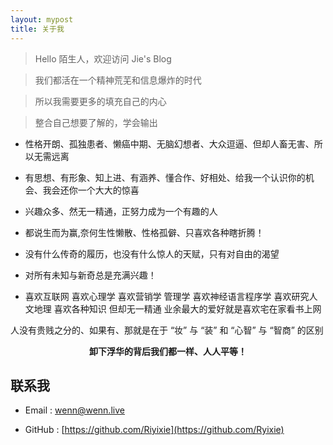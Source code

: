 ```yaml
---
layout: mypost
title: 关于我
---
```

<!--
 * @Author: Wenn
 * @Date: 2020-03-30 16:23:46
 * @LastEditTime: 2020-03-30 16:32:25
 * @LastEditors: Please set LastEditors
 * @Description: In User Settings Edit
 -->

> Hello 陌生人，欢迎访问 Jie's Blog   

> 我们都活在一个精神荒芜和信息爆炸的时代   

> 所以我需要更多的填充自己的内心   

> 整合自己想要了解的，学会输出     

- 性格开朗、孤独患者、懒癌中期、无脑幻想者、大众逗逼、但却人畜无害、所以无需远离    

- 有思想、有形象、知上进、有涵养、懂合作、好相处、给我一个认识你的机会、我会还你一个大大的惊喜   

- 兴趣众多、然无一精通，正努力成为一个有趣的人 

- 都说生而为赢,奈何生性懒散、性格孤僻、只喜欢各种瞎折腾！   

- 没有什么传奇的履历，也没有什么惊人的天赋，只有对自由的渴望   

- 对所有未知与新奇总是充满兴趣！   

- 喜欢互联网 喜欢心理学 喜欢营销学 管理学 喜欢神经语言程序学 喜欢研究人文地理 喜欢各种知识 但却无一精通 业余最大的爱好就是喜欢宅在家看书上网     

人没有贵贱之分的、如果有、那就是在于 “妆” 与 “装” 和 “心智” 与 “智商” 的区别    
**<center>卸下浮华的背后我们都一样、人人平等！</center>** 

## 联系我

- Email : [wenn@wenn.live](mailto:wenn@wenn.live)

- GitHub : [https://github.com/Riyixie](https://github.com/Ryixie)
